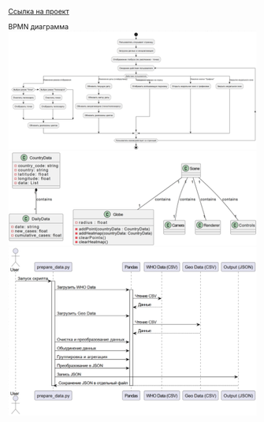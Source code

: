 [Ссылка на проект](https://github.com/Data-Wrangling-and-Visualisation/Globe_covid_map/tree/main)

BPMN диаграмма
![BPMN](BPMN.png)
![UML](UML.png)
![seq](Sequence.png)
